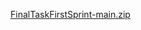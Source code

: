 [FinalTaskFirstSprint-main.zip](https://github.com/user-attachments/files/18223084/FinalTaskFirstSprint-main.zip)
